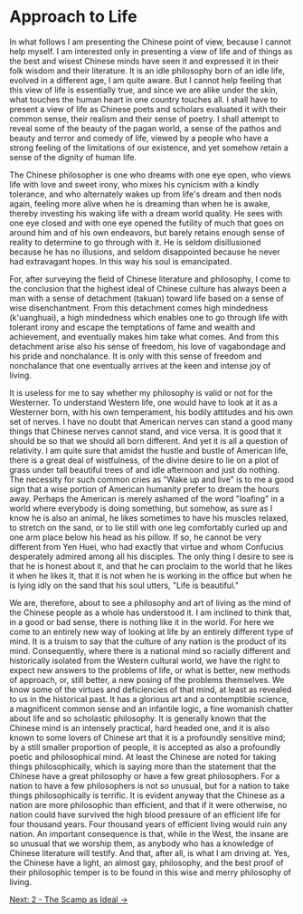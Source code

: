 # Approach to Life

In what follows I am presenting the Chinese point of view, because I cannot
help myself. I am interested only in presenting a view of life and of
things as the best and wisest Chinese minds have seen it and expressed it
in their folk wisdom and their literature. It is an idle philosophy born of
an idle life, evolved in a different age, I am quite aware. But I cannot
help feeling that this view of life is essentially true, and since we are
alike under the skin, what touches the human heart in one country touches
all. I shall have to present a view of life as Chinese poets and scholars
evaluated it with their common sense, their realism and their sense of
poetry. I shall attempt to reveal some of the beauty of the pagan world, a
sense of the pathos and beauty and terror and comedy of life, viewed by a
people who have a strong feeling of the limitations of our existence, and
yet somehow retain a sense of the dignity of human life.

The Chinese philosopher is one who dreams with one eye open, who views life
with love and sweet irony, who mixes his cynicism with a kindly tolerance,
and who alternately wakes up from life's dream and then nods again, feeling
more alive when he is dreaming than when he is awake, thereby investing his
waking life with a dream world quality. He sees with one eye closed and
with one eye opened the futility of much that goes on around him and of his
own endeavors, but barely retains enough sense of reality to determine to
go through with it. He is seldom disillusioned because he has no illusions,
and seldom disappointed because he never had extravagant hopes. In this way
his soul is emancipated.

For, after surveying the field of Chinese literature and philosophy, I come
to the conclusion that the highest ideal of Chinese culture has always been
a man with a sense of detachment (takuan) toward life based on a sense of
wise disenchantment. From this detachment comes high mindedness
(k'uanghuai), a high mindedness which enables one to go through life with
tolerant irony and escape the temptations of fame and wealth and
achievement, and eventually makes him take what comes. And from this
detachment arise also his sense of freedom, his love of vagabondage and his
pride and nonchalance. It is only with this sense of freedom and
nonchalance that one eventually arrives at the keen and intense joy of
living.

It is useless for me to say whether my philosophy is valid or not for the
Westerner. To understand Western life, one would have to look at it as a
Westerner born, with his own temperament, his bodily attitudes and his own
set of nerves. I have no doubt that American nerves can stand a good many
things that Chinese nerves cannot stand, and vice versa. It is good that it
should be so that we should all born different. And yet it is all a
question of relativity. I am quite sure that amidst the hustle and bustle
of American life, there is a great deal of wistfulness, of the divine
desire to lie on a plot of grass under tall beautiful trees of and idle
afternoon and just do nothing. The necessity for such common cries as "Wake
up and live" is to me a good sign that a wise portion  of American humanity
prefer to dream the hours away. Perhaps the American is merely ashamed of
the word "loafing" in a world where everybody is doing something, but
somehow, as sure as I know he is also an animal, he likes sometimes to have
his muscles relaxed, to stretch on the sand, or to lie still with one leg
comfortably curled up and one arm place below his head as his pillow. If
so, he cannot be very different from Yen Huei, who had exactly that virtue
and whom Confucius desperately admired among all his disciples. The only
thing I desire to see is that he is honest about it, and that he can
proclaim to the world that he likes it when he likes it, that it is not
when he is working in the office but when he is lying idly on the sand that
his soul utters, "Life is beautiful."

We are, therefore, about to see a philosophy and art of living as the mind
of the Chinese people as a whole has understood it. I am inclined to think
that, in a good or bad sense, there is nothing like it in the world. For
here we come to an entirely new way of looking at life by an entirely
different type of mind. It is a truism to say that the culture of any
nation is the product of its mind. Consequently, where there is a national
mind so racially different and historically isolated from the Western
cultural world, we have the right to expect new answers to the problems of
life, or what is better, new methods of approach, or, still better, a new
posing of the problems themselves. We know some of the virtues and
deficiencies of that mind, at least as revealed to us in the historical
past. It has a glorious art and a contemptible science, a magnificent
common sense and an infantile logic, a fine womanish chatter about life and
so scholastic philosophy. It is generally known that the Chinese mind is an
intensely practical, hard headed one, and it is also known to some lovers
of Chinese art that it is a profoundly sensitive mind; by a still smaller
proportion of people, it is accepted as also a profoundly poetic and
philosophical mind. At least the Chinese are noted for taking things
philosophically, which is saying more than the statement that the Chinese
have a great philosophy or have a few great philosophers. For a nation to
have a few philosophers is not so unusual, but for a nation to take things
philosophically is terrific. It is evident anyway that the Chinese as a
nation are more philosophic than efficient, and that if it were otherwise,
no nation could have survived the high blood pressure of an efficient life
for four thousand years. Four thousand years of efficient living would ruin
any nation. An important consequence is that, while in the West, the insane
are so unusual that we worship them, as anybody who has a knowledge of
Chinese literature will testify. And that, after all, is what I am driving
at. Yes, the Chinese have a light, an almost gay, philosophy, and the best
proof of their philosophic temper is to be found in this wise and merry
philosophy of living.

[Next: 2 - The Scamp as Ideal &rarr;](https://github.com/thaicuc/the-importance-of-living/blob/master/contents/02-the-scamp-as-ideal.md)
